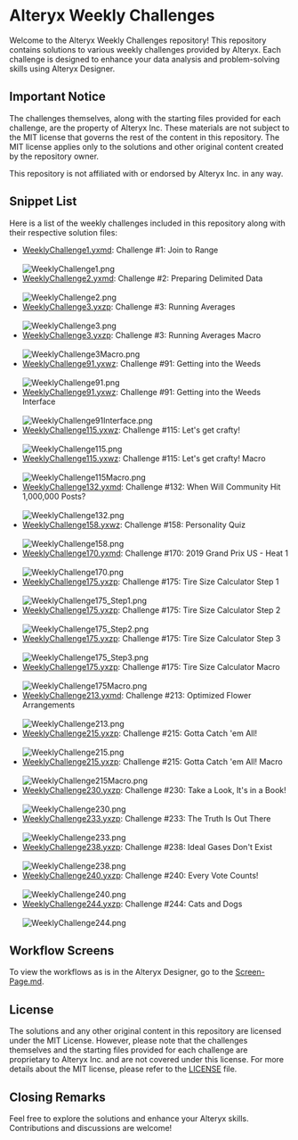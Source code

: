 # Alteryx Weekly Challenges

Welcome to the Alteryx Weekly Challenges repository! This repository contains solutions to various weekly challenges provided by Alteryx. Each challenge is designed to enhance your data analysis and problem-solving skills using Alteryx Designer.

## Important Notice

The challenges themselves, along with the starting files provided for each challenge, are the property of Alteryx Inc. These materials are not subject to the MIT license that governs the rest of the content in this repository. The MIT license applies only to the solutions and other original content created by the repository owner.

This repository is not affiliated with or endorsed by Alteryx Inc. in any way.

## Snippet List

Here is a list of the weekly challenges included in this repository along with their respective solution files:
- [WeeklyChallenge1.yxmd](WeeklyChallenge1.yxmd): Challenge #1: Join to Range
<br><br> ![WeeklyChallenge1.png](Workflow-Screens/WeeklyChallenge1.PNG)
- [WeeklyChallenge2.yxmd](WeeklyChallenge2.yxmd): Challenge #2: Preparing Delimited Data
<br><br> ![WeeklyChallenge2.png](Workflow-Screens/WeeklyChallenge2.PNG)
- [WeeklyChallenge3.yxzp](WeeklyChallenge3.yxzp): Challenge #3: Running Averages
<br><br> ![WeeklyChallenge3.png](Workflow-Screens/WeeklyChallenge3.PNG)
- [WeeklyChallenge3.yxzp](WeeklyChallenge3.yxzp): Challenge #3: Running Averages Macro
<br><br> ![WeeklyChallenge3Macro.png](Workflow-Screens/WeeklyChallenge3Macro.PNG)
- [WeeklyChallenge91.yxwz](WeeklyChallenge91.yxwz): Challenge #91: Getting into the Weeds
<br><br> ![WeeklyChallenge91.png](Workflow-Screens/WeeklyChallenge91.PNG)
- [WeeklyChallenge91.yxwz](WeeklyChallenge91.yxwz): Challenge #91: Getting into the Weeds Interface
<br><br> ![WeeklyChallenge91Interface.png](Workflow-Screens/WeeklyChallenge91Interface.PNG)
- [WeeklyChallenge115.yxwz](WeeklyChallenge115.yxwz): Challenge #115: Let's get crafty!
<br><br> ![WeeklyChallenge115.png](Workflow-Screens/WeeklyChallenge115.PNG)
- [WeeklyChallenge115.yxwz](WeeklyChallenge115.yxwz): Challenge #115: Let's get crafty! Macro
<br><br> ![WeeklyChallenge115Macro.png](Workflow-Screens/WeeklyChallenge115Macro.PNG)
- [WeeklyChallenge132.yxmd](WeeklyChallenge132.yxmd): Challenge #132: When Will Community Hit 1,000,000 Posts?
<br><br> ![WeeklyChallenge132.png](Workflow-Screens/WeeklyChallenge132.PNG)
- [WeeklyChallenge158.yxwz](WeeklyChallenge158.yxwz): Challenge #158: Personality Quiz
<br><br> ![WeeklyChallenge158.png](Workflow-Screens/WeeklyChallenge158.PNG)
- [WeeklyChallenge170.yxmd](WeeklyChallenge170): Challenge #170: 2019 Grand Prix US - Heat 1
<br><br> ![WeeklyChallenge170.png](Workflow-Screens/WeeklyChallenge170.PNG)
- [WeeklyChallenge175.yxzp](WeeklyChallenge175.yxzp): Challenge #175: Tire Size Calculator Step 1
<br><br> ![WeeklyChallenge175_Step1.png](Workflow-Screens/WeeklyChallenge175_Step1.PNG)
- [WeeklyChallenge175.yxzp](WeeklyChallenge175.yxzp): Challenge #175: Tire Size Calculator Step 2
<br><br> ![WeeklyChallenge175_Step2.png](Workflow-Screens/WeeklyChallenge175_Step2.PNG)
- [WeeklyChallenge175.yxzp](WeeklyChallenge175.yxzp): Challenge #175: Tire Size Calculator Step 3
<br><br> ![WeeklyChallenge175_Step3.png](Workflow-Screens/WeeklyChallenge175_Step3.PNG)
- [WeeklyChallenge175.yxzp](WeeklyChallenge175.yxzp): Challenge #175: Tire Size Calculator Macro
<br><br> ![WeeklyChallenge175Macro.png](Workflow-Screens/WeeklyChallenge175Macro.PNG)
- [WeeklyChallenge213.yxmd](WeeklyChallenge213.yxmd): Challenge #213: Optimized Flower Arrangements
<br><br> ![WeeklyChallenge213.png](Workflow-Screens/WeeklyChallenge213.PNG)
- [WeeklyChallenge215.yxzp](WeeklyChallenge215.yxzp): Challenge #215: Gotta Catch 'em All!
<br><br> ![WeeklyChallenge215.png](Workflow-Screens/WeeklyChallenge215.PNG)
- [WeeklyChallenge215.yxzp](WeeklyChallenge215.yxzp): Challenge #215: Gotta Catch 'em All! Macro
<br><br> ![WeeklyChallenge215Macro.png](Workflow-Screens/WeeklyChallenge215Macro.PNG)
- [WeeklyChallenge230.yxzp](WeeklyChallenge230.yxzp): Challenge #230: Take a Look, It's in a Book!
<br><br> ![WeeklyChallenge230.png](Workflow-Screens/WeeklyChallenge230.PNG)
- [WeeklyChallenge233.yxzp](WeeklyChallenge233.yxzp): Challenge #233: The Truth Is Out There
<br><br> ![WeeklyChallenge233.png](Workflow-Screens/WeeklyChallenge233.PNG)
- [WeeklyChallenge238.yxzp](WeeklyChallenge238.yxzp): Challenge #238: Ideal Gases Don't Exist
<br><br> ![WeeklyChallenge238.png](Workflow-Screens/WeeklyChallenge238.PNG)
- [WeeklyChallenge240.yxzp](WeeklyChallenge240.yxzp): Challenge #240: Every Vote Counts!
<br><br> ![WeeklyChallenge240.png](Workflow-Screens/WeeklyChallenge240.PNG)
- [WeeklyChallenge244.yxzp](WeeklyChallenge244.yxzp): Challenge #244: Cats and Dogs
<br><br> ![WeeklyChallenge244.png](Workflow-Screens/WeeklyChallenge244.PNG)

## Workflow Screens

To view the workflows as is in the Alteryx Designer, go to the [Screen-Page.md](Workflow-Screens/Screen-Page.md).

## License
The solutions and any other original content in this repository are licensed under the MIT License. However, please note that the challenges themselves and the starting files provided for each challenge are proprietary to Alteryx Inc. and are not covered under this license. For more details about the MIT license, please refer to the [LICENSE](LICENSE) file.

## Closing Remarks

Feel free to explore the solutions and enhance your Alteryx skills. Contributions and discussions are welcome!
